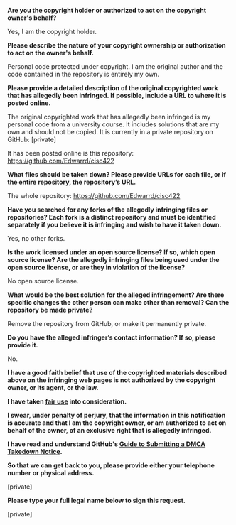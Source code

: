 **Are you the copyright holder or authorized to act on the copyright owner's behalf?**

Yes, I am the copyright holder.

**Please describe the nature of your copyright ownership or authorization to act on the owner's behalf.**

Personal code protected under copyright. I am the original author and the code contained in the repository is entirely my own.

**Please provide a detailed description of the original copyrighted work that has allegedly been infringed. If possible, include a URL to where it is posted online.**

The original copyrighted work that has allegedly been infringed is my personal code from a university course. It includes solutions that are my own and should not be copied. It is currently in a private repository on GitHub: [private]

It has been posted online is this repository: https://github.com/Edwarrd/cisc422

**What files should be taken down? Please provide URLs for each file, or if the entire repository, the repository’s URL.**

The whole repository: https://github.com/Edwarrd/cisc422

**Have you searched for any forks of the allegedly infringing files or repositories? Each fork is a distinct repository and must be identified separately if you believe it is infringing and wish to have it taken down.**

Yes, no other forks.

**Is the work licensed under an open source license? If so, which open source license? Are the allegedly infringing files being used under the open source license, or are they in violation of the license?**

No open source license.

**What would be the best solution for the alleged infringement? Are there specific changes the other person can make other than removal? Can the repository be made private?**

Remove the repository from GitHub, or make it permanently private.

**Do you have the alleged infringer’s contact information? If so, please provide it.**

No.

**I have a good faith belief that use of the copyrighted materials described above on the infringing web pages is not authorized by the copyright owner, or its agent, or the law.**

**I have taken <a href="https://www.lumendatabase.org/topics/22">fair use</a> into consideration.**

**I swear, under penalty of perjury, that the information in this notification is accurate and that I am the copyright owner, or am authorized to act on behalf of the owner, of an exclusive right that is allegedly infringed.**

**I have read and understand GitHub's <a href="https://help.github.com/articles/guide-to-submitting-a-dmca-takedown-notice/">Guide to Submitting a DMCA Takedown Notice</a>.**

**So that we can get back to you, please provide either your telephone number or physical address.**

[private]

**Please type your full legal name below to sign this request.**

[private]

